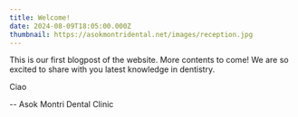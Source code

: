 ```yaml
---
title: Welcome!
date: 2024-08-09T18:05:00.000Z
thumbnail: https://asokmontridental.net/images/reception.jpg
---
```

This is our first blogpost of the website. More contents to come! We are so excited to share with you latest knowledge in dentistry.

Ciao

\-- Asok Montri Dental Clinic
